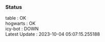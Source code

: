 ### Status


table : OK  
hogwarts : OK  
icy-bot : DOWN  
Latest Update : 2023-10-04 05:07:15.255188
